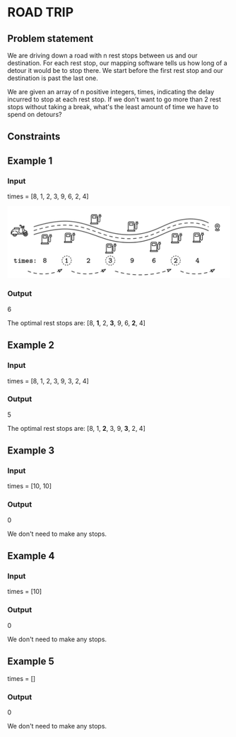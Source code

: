 # ROAD TRIP

## Problem statement

We are driving down a road with n rest stops between us and our destination. For each rest stop, our mapping software
tells us how long of a detour it would be to stop there. We start before the first rest stop and our destination is past
the last one.

We are given an array of n positive integers, times, indicating the delay incurred to stop at each rest stop. If we
don't want to go more than 2 rest stops without taking a break, what's the least amount of time we have to spend on
detours?

## Constraints

## Example 1

### Input

times = [8, 1, 2, 3, 9, 6, 2, 4]

![road-trip](road-trip-1.png)

### Output

6

The optimal rest stops are: [8, **1**, 2, **3**, 9, 6, **2**, 4]

## Example 2

### Input

times = [8, 1, 2, 3, 9, 3, 2, 4]

### Output

5

The optimal rest stops are: [8, 1, **2**, 3, 9, **3**, 2, 4]

## Example 3

### Input

times = [10, 10]

### Output

0

We don't need to make any stops.

## Example 4

### Input

times = [10]

### Output

0

We don't need to make any stops.

## Example 5

times = []

### Output

0

We don't need to make any stops.

